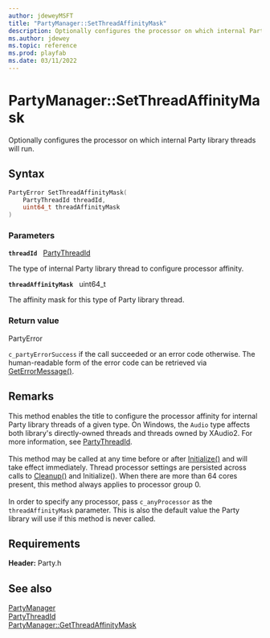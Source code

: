 ```yaml
---
author: jdeweyMSFT
title: "PartyManager::SetThreadAffinityMask"
description: Optionally configures the processor on which internal Party library threads will run.
ms.author: jdewey
ms.topic: reference
ms.prod: playfab
ms.date: 03/11/2022
---
```


# PartyManager::SetThreadAffinityMask  

Optionally configures the processor on which internal Party library threads will run.  

## Syntax  
  
```cpp
PartyError SetThreadAffinityMask(  
    PartyThreadId threadId,  
    uint64_t threadAffinityMask  
)  
```  
  
### Parameters  
  
**`threadId`** &nbsp; [PartyThreadId](../../../enums/partythreadid.md)  
  
The type of internal Party library thread to configure processor affinity.  
  
**`threadAffinityMask`** &nbsp; uint64_t  
  
The affinity mask for this type of Party library thread.  
  
  
### Return value  
PartyError
  
```c_partyErrorSuccess``` if the call succeeded or an error code otherwise. The human-readable form of the error code can be retrieved via [GetErrorMessage()](partymanager_geterrormessage.md).
  
## Remarks  
  
This method enables the title to configure the processor affinity for internal Party library threads of a given type. On Windows, the ```Audio``` type affects both library's directly-owned threads and threads owned by XAudio2. For more information, see [PartyThreadId](../../../enums/partythreadid.md). <br /><br /> This method may be called at any time before or after [Initialize()](partymanager_initialize.md) and will take effect immediately. Thread processor settings are persisted across calls to [Cleanup()](partymanager_cleanup.md) and Initialize(). When there are more than 64 cores present, this method always applies to processor group 0.   <br /><br /> In order to specify any processor, pass ```c_anyProcessor``` as the `threadAffinityMask` parameter. This is also the default value the Party library will use if this method is never called.
  
## Requirements  
  
**Header:** Party.h
  
## See also  
[PartyManager](../partymanager.md)  
[PartyThreadId](../../../enums/partythreadid.md)  
[PartyManager::GetThreadAffinityMask](partymanager_getthreadaffinitymask.md)
  
  
